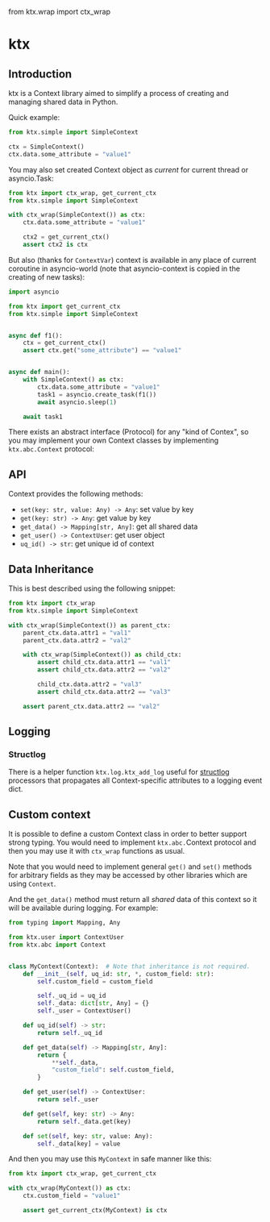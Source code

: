from ktx.wrap import ctx_wrap

# ktx

## Introduction

ktx is a Context library aimed to simplify a process of creating and managing shared data in Python.

Quick example:

```python
from ktx.simple import SimpleContext

ctx = SimpleContext()
ctx.data.some_attribute = "value1"
```

You may also set created Context object as *current* for current thread or asyncio.Task:

```python
from ktx import ctx_wrap, get_current_ctx
from ktx.simple import SimpleContext

with ctx_wrap(SimpleContext()) as ctx:
    ctx.data.some_attribute = "value1"

    ctx2 = get_current_ctx()
    assert ctx2 is ctx
```

But also (thanks for `ContextVar`) context is available in any place of current coroutine in asyncio-world (note that asyncio-context is copied in the creating of new tasks):

````python
import asyncio

from ktx import get_current_ctx
from ktx.simple import SimpleContext


async def f1():
    ctx = get_current_ctx()
    assert ctx.get("some_attribute") == "value1"


async def main():
    with SimpleContext() as ctx:
        ctx.data.some_attribute = "value1"
        task1 = asyncio.create_task(f1())
        await asyncio.sleep(1)

    await task1
````

There exists an abstract interface (Protocol) for any "kind of Contex", so you may implement your own Context classes by implementing `ktx.abc.Context` protocol:

## API

Context provides the following methods:

- `set(key: str, value: Any) -> Any`: set value by key
- `get(key: str) -> Any`: get value by key
- `get_data() -> Mapping[str, Any]`: get all shared data
- `get_user() -> ContextUser`: get user object
- `uq_id() -> str`: get unique id of context

## Data Inheritance

This is best described using the following snippet:

```python
from ktx import ctx_wrap
from ktx.simple import SimpleContext

with ctx_wrap(SimpleContext()) as parent_ctx:
    parent_ctx.data.attr1 = "val1"
    parent_ctx.data.attr2 = "val2"

    with ctx_wrap(SimpleContext()) as child_ctx:
        assert child_ctx.data.attr1 == "val1"
        assert child_ctx.data.attr2 == "val2"

        child_ctx.data.attr2 = "val3"
        assert child_ctx.data.attr2 == "val3"

    assert parent_ctx.data.attr2 == "val2"
```


## Logging

### Structlog
There is a helper function `ktx.log.ktx_add_log` useful for [structlog](https://structlog.org/) processors that propagates all Context-specific attributes to a logging event dict.

## Custom context

It is possible to define a custom Context class in order to better support strong typing. You would need to implement `ktx.abc.`Context protocol and then you may use it with `ctx_wrap` functions as usual.

Note that you would need to implement general `get()` and `set()` methods for arbitrary fields as they may be accessed by other libraries which are using `Context`.

And the `get_data()` method must return all *shared* data of this context so it will be available during logging. For example:

```python
from typing import Mapping, Any

from ktx.user import ContextUser
from ktx.abc import Context


class MyContext(Context):  # Note that inheritance is not required.
    def __init__(self, uq_id: str, *, custom_field: str):
        self.custom_field = custom_field

        self._uq_id = uq_id
        self._data: dict[str, Any] = {}
        self._user = ContextUser()

    def uq_id(self) -> str:
        return self._uq_id

    def get_data(self) -> Mapping[str, Any]:
        return {
            **self._data,
            "custom_field": self.custom_field,
        }

    def get_user(self) -> ContextUser:
        return self._user

    def get(self, key: str) -> Any:
        return self._data.get(key)

    def set(self, key: str, value: Any):
        self._data[key] = value
```


And then you may use this `MyContext` in safe manner like this:

```python
from ktx import ctx_wrap, get_current_ctx

with ctx_wrap(MyContext()) as ctx:
    ctx.custom_field = "value1"

    assert get_current_ctx(MyContext) is ctx
```

